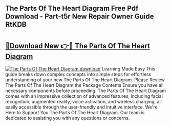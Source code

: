 ## The Parts Of The Heart Diagram Free Pdf Download - Part-t5r New Repair Owner Guide RtKDB

# <h2><a href="http://dfttbjc.blite.top/?on=The+Parts+Of+The+Heart+Diagram">🔗Download New 👉🔴 The Parts Of The Heart Diagram</a></h2>

[![The Parts Of The Heart Diagram download](https://i.imgur.com/lujVjoI.png)](http://dfttbjc.blite.top/?on=The+Parts+Of+The+Heart+Diagram)
Learning Made Easy This guide breaks down complex concepts into simple steps for effortless understanding of your new The Parts Of The Heart Diagram. Please Review The Parts Of The Heart Diagram the Package Contents Ensure you have all necessary components before proceeding. The Parts Of The Heart Diagram comes with an impressive collection of advanced features, including facial recognition, augmented reality, voice activation, and wireless charging, all easily accessible through the user-friendly and intuitive interface. We're Here to Support You The Parts Of The Heart Diagram. Our team is dedicated to assisting you with any questions or concerns.
